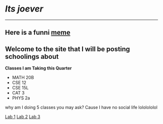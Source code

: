 
# *Its joever*
---
  Here is a funni [meme](https://www.google.com/url?sa=i&url=https%3A%2F%2Froblox.fandom.com%2Fwiki%2FCatalog%3ALOLHOO&psig=AOvVaw3VPQt-KYgQCjRI8IH25hkQ&ust=1680823692855000&source=images&cd=vfe&ved=0CA8QjRxqFwoTCKiX9aryk_4CFQAAAAAdAAAAABAD)
---

## Welcome to the site that I will be posting schoolings about

**Classes I am Taking this Quarter**
* MATH 20B
* CSE 12 
* CSE 15L
* CAT 3 
* PHYS 2a

why am I doing 5 classes you may ask? Cause I have no social life lololololol

[Lab 1](https://e-mirandar.github.io/cse15l-lab-reports/lab1.html)
[Lab 2](https://e-mirandar.github.io/cse15l-lab-reports/Lab-Report-2.html)
[Lab 3](https://e-mirandar.github.io/cse15l-lab-reports/Lab-Report-2.html)

